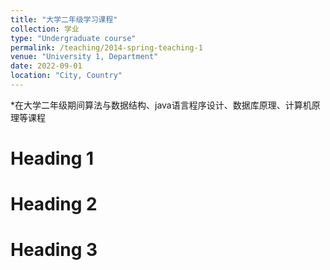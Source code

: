 ```yaml
---
title: "大学二年级学习课程"
collection: 学业
type: "Undergraduate course"
permalink: /teaching/2014-spring-teaching-1
venue: "University 1, Department"
date: 2022-09-01
location: "City, Country"
---
```


*在大学二年级期间算法与数据结构、java语言程序设计、数据库原理、计算机原理等课程

Heading 1
======

Heading 2
======

Heading 3
======
